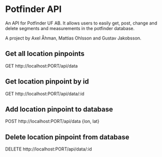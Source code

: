 # Potfinder API

An API for Potfinder UF AB. It allows users to easily get, post, change and delete segments and measurements in the potfinder database. 

A project by Axel Åhman, Mattias Ohlsson and Gustav Jakobsson.

## Get all location pinpoints

GET http://localhost:PORT/api/data

## Get location pinpoint by id

GET http://localhost:PORT/api/data/:id

## Add location pinpoint to database

POST http://localhost:PORT/api/data {lon, lat}

## Delete location pinpoint from database

DELETE http://localhost:PORT/api/data/:id